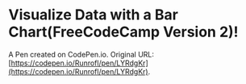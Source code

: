 # Visualize Data with a Bar Chart(FreeCodeCamp Version 2)!

A Pen created on CodePen.io. Original URL: [https://codepen.io/Runrofl/pen/LYRdgKr](https://codepen.io/Runrofl/pen/LYRdgKr).


